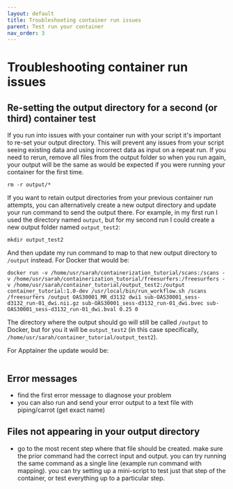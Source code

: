 ```yaml
---
layout: default
title: Troubleshooting container run issues
parent: Test run your container
nav_order: 3
---
```


# Troubleshooting container run issues

## Re-setting the output directory for a second (or third) container test

If you run into issues with your container run with your script it's important to re-set your output directory. This will prevent any issues from your script seeing existing data and using incorrect data as input on a repeat run. If you need to rerun, remove all files from the output folder so when you run again, your output will be the same as would be expected if you were running your container for the first time. 

```
rm -r output/*
```

If you want to retain output directories from your previous container run attempts, you can alternatively create a new output directory and update your run command to send the output there. For example, in my first run I used the directory named `output`, but for my second run I could create a new output folder named `output_test2`:
```
mkdir output_test2
```

And then update my run command to map to that new output directory to `/output` instead. For Docker that would be:
```
docker run -v /home/usr/sarah/containerization_tutorial/scans:/scans -v /home/usr/sarah/containerization_tutorial/freesurfers:/freesurfers -v /home/usr/sarah/container_tutorial/output_test2:/output container_tutorial:1.0-dev /usr/local/bin/run_workflow.sh /scans /freesurfers /output OAS30001_MR_d3132 dwi1 sub-OAS30001_sess-d3132_run-01_dwi.nii.gz sub-OAS30001_sess-d3132_run-01_dwi.bvec sub-OAS30001_sess-d3132_run-01_dwi.bval 0.25 0
```
The directory where the output should go will still be called `/output` to Docker, but for you it will be `output_test2` (in this case specifically, `/home/usr/sarah/container_tutorial/output_test2`).

For Apptainer the update would be:
```
```


## Error messages
- find the first error message to diagnose your problem
- you can also run and send your error output to a text file with piping/carrot (get exact name)

## Files not appearing in your output directory
- go to the most recent step where that file should be created. make sure the prior command had the correct input and output. you can try running the same command as a single line (example run command with mapping). you can try setting up a mini-script to test just that step of the container, or test everything up to a particular step.
